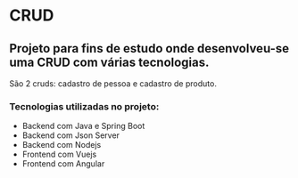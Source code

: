 # CRUD

##  Projeto para fins de estudo onde desenvolveu-se uma CRUD com várias tecnologias.
São 2 cruds: cadastro de pessoa e cadastro de produto.

### Tecnologias utilizadas no projeto:
* Backend com Java e Spring Boot
* Backend com Json Server
* Backend com Nodejs
* Frontend com Vuejs
* Frontend com Angular

